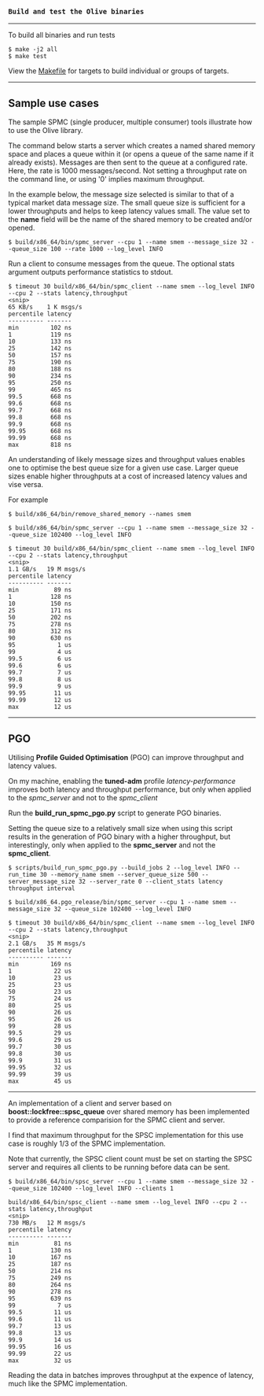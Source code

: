 ### `Build and test the Olive binaries`
---

To build all binaries and run tests
```
$ make -j2 all
$ make test
```

View the [Makefile](Makefile) for targets to build individual or groups of targets.

---

## Sample use cases

The sample SPMC (single producer, multiple consumer) tools illustrate how to use the Olive library.

The command below starts a server which creates a named shared memory space and places a queue within it (or opens a queue of the same name if it already exists). Messages are then sent to the queue at a configured rate. Here, the rate is 1000 messages/second. Not setting a throughput rate on the command line, or using '0' implies maximum throughput.

In the example below, the message size selected is similar to that of a typical market data message size. The small queue size is sufficient for a lower throughputs and helps to keep latency values small. The value set to the **name** field will be the name of the shared memory to be created and/or opened.

```
$ build/x86_64/bin/spmc_server --cpu 1 --name smem --message_size 32 --queue_size 100 --rate 1000 --log_level INFO
```
Run a client to consume messages from the queue. The optional stats argument outputs performance statistics to stdout.
```
$ timeout 30 build/x86_64/bin/spmc_client --name smem --log_level INFO --cpu 2 --stats latency,throughput
<snip>
65 KB/s    1 K msgs/s
percentile latency
---------- -------
min         102 ns
1           119 ns
10          133 ns
25          142 ns
50          157 ns
75          190 ns
80          188 ns
90          234 ns
95          250 ns
99          465 ns
99.5        668 ns
99.6        668 ns
99.7        668 ns
99.8        668 ns
99.9        668 ns
99.95       668 ns
99.99       668 ns
max         818 ns
```
An understanding of likely message sizes and throughput values enables one to optimise the best queue size for a given use case. Larger queue sizes enable higher throughputs at a cost of increased latency values and vise versa.

For example
```
$ build/x86_64/bin/remove_shared_memory --names smem
```
```
$ build/x86_64/bin/spmc_server --cpu 1 --name smem --message_size 32 --queue_size 102400 --log_level INFO
```
```
$ timeout 30 build/x86_64/bin/spmc_client --name smem --log_level INFO --cpu 2 --stats latency,throughput
<snip>
1.1 GB/s   19 M msgs/s
percentile latency
---------- -------
min          89 ns
1           128 ns
10          150 ns
25          171 ns
50          202 ns
75          278 ns
80          312 ns
90          630 ns
95            1 us
99            4 us
99.5          6 us
99.6          6 us
99.7          7 us
99.8          8 us
99.9          9 us
99.95        11 us
99.99        12 us
max          12 us
```
---

## PGO
Utilising **Profile Guided Optimisation** (PGO) can improve throughput and latency values.

On my machine, enabling the **tuned-adm** profile *latency-performance* improves both latency and throughput performance, but only when applied to the *spmc_server* and not to the *spmc_client*

Run the **build_run_spmc_pgo.py** script to generate PGO binaries.

Setting the queue size to a relatively small size when using this script results in the generation of PGO binary with a higher throughput, but interestingly, only when applied to the **spmc_server** and not the **spmc_client**.

```
$ scripts/build_run_spmc_pgo.py --build_jobs 2 --log_level INFO --run_time 30 --memory_name smem --server_queue_size 500 --server_message_size 32 --server_rate 0 --client_stats latency throughput interval
```

```
$ build/x86_64.pgo_release/bin/spmc_server --cpu 1 --name smem --message_size 32 --queue_size 102400 --log_level INFO
```
```
$ timeout 30 build/x86_64/bin/spmc_client --name smem --log_level INFO --cpu 2 --stats latency,throughput
<snip>
2.1 GB/s   35 M msgs/s
percentile latency
---------- -------
min         169 ns
1            22 us
10           23 us
25           23 us
50           23 us
75           24 us
80           25 us
90           26 us
95           26 us
99           28 us
99.5         29 us
99.6         29 us
99.7         30 us
99.8         30 us
99.9         31 us
99.95        32 us
99.99        39 us
max          45 us
```
---
An implementation of a client and server based on **boost::lockfree::spsc_queue** over shared memory has been implemented to provide a reference comparision for the SPMC client and server.

I find that maximum throughput for the SPSC implementation for this use case is roughly 1/3 of the SPMC implementation.

Note that currently, the SPSC client count must be set on starting the SPSC server and requires all clients to be running before data can be sent.

```
$ build/x86_64/bin/spsc_server --cpu 1 --name smem --message_size 32 --queue_size 102400 --log_level INFO --clients 1
```
```
build/x86_64/bin/spsc_client --name smem --log_level INFO --cpu 2 --stats latency,throughput
<snip>
730 MB/s   12 M msgs/s
percentile latency
---------- -------
min          81 ns
1           130 ns
10          167 ns
25          187 ns
50          214 ns
75          249 ns
80          264 ns
90          278 ns
95          639 ns
99            7 us
99.5         11 us
99.6         11 us
99.7         13 us
99.8         13 us
99.9         14 us
99.95        16 us
99.99        22 us
max          32 us
```

Reading the data in batches improves throughput at the expence of latency, much like the SPMC implementation.